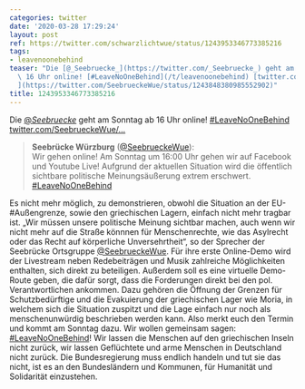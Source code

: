 ```yaml
---
categories: twitter
date: '2020-03-28 17:29:24'
layout: post
ref: https://twitter.com/schwarzlichtwue/status/1243953346773385216
tags:
- leavenoonebehind
teaser: "Die [@_Seebruecke_](https://twitter.com/_Seebruecke_) geht am Sonntag ab\
  \ 16 Uhr online! [#LeaveNoOneBehind](/t/leavenoonebehind) [twitter.com/SeebrueckeWue/\u2026\
  ](https://twitter.com/SeebrueckeWue/status/1243848380985552902)"
title: 1243953346773385216
---
```

Die [@_Seebruecke_](https://twitter.com/_Seebruecke_) geht am Sonntag ab 16 Uhr online! [#LeaveNoOneBehind](/t/leavenoonebehind) [twitter.com/SeebrueckeWue/…](https://twitter.com/SeebrueckeWue/status/1243848380985552902)
> <b>Seebrücke Würzburg</b> ([@SeebrueckeWue](https://twitter.com/SeebrueckeWue)):  
>Wir gehen online! Am Sonntag um 16:00 Uhr gehen wir auf Facebook und Youtube Live! Aufgrund der aktuellen Situation wird die öffentlich sichtbare politische Meinungsäußerung extrem erschwert. [#LeaveNoOneBehind](/t/leavenoonebehind)   


Es nicht mehr möglich, zu demonstrieren, obwohl die Situation an der EU-#Außengrenze, sowie den griechischen Lagern, einfach nicht mehr tragbar ist.
„Wir müssen unsere politische Meinung sichtbar machen, auch wenn wir nicht mehr auf die Straße könnnen für Menschenrechte, wie das Asylrecht oder das Recht auf körperliche Unversehrtheit“, so der Sprecher der Seebrücke Ortsgruppe [@SeebrueckeWue](https://twitter.com/SeebrueckeWue).
Für ihre erste Online-Demo wird der Livestream neben Redebeiträgen und Musik zahlreiche Möglichkeiten enthalten, sich direkt zu beteiligen. Außerdem soll es eine virtuelle Demo-Route geben, die dafür sorgt, dass die Forderungen direkt bei den pol. Verantwortlichen ankommen.
Dazu gehören die Öffnung der Grenzen für Schutzbedürftige und die Evakuierung der griechischen Lager wie Moria, in welchem sich die Situation zuspitzt und die Lage einfach nur noch als menschenunwürdig beschrieben werden kann.
Also merkt euch den Termin und kommt am Sonntag dazu. Wir wollen gemeinsam sagen: [#LeaveNoOneBehind](/t/leavenoonebehind)! Wir lassen die Menschen auf den griechischen Inseln nicht zurück, wir lassen Geflüchtete und arme Menschen in Deutschland nicht zurück.
Die Bundesregierung muss endlich handeln und tut sie das nicht, ist es an den Bundesländern und Kommunen, für Humanität und Solidarität einzustehen.